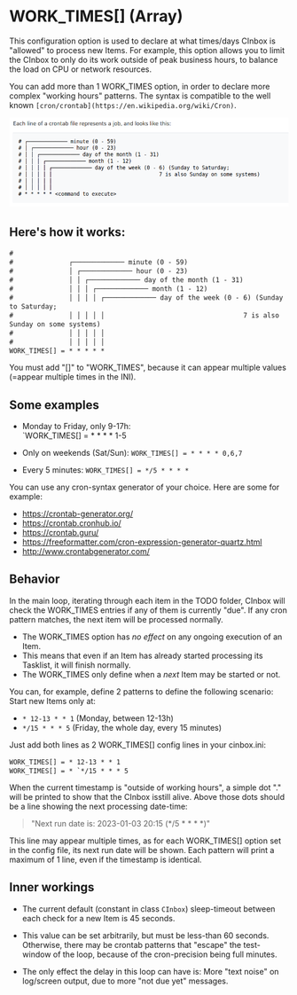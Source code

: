 # WORK\_TIMES[] (Array)

This configuration option is used to declare at what times/days CInbox is "allowed" to process new Items.
For example, this option allows you to limit the CInbox to only do its work outside of peak business hours, to balance the load on CPU or network resources.

You can add more than 1 WORK\_TIMES option, in order to declare more complex "working hours" patterns.
The syntax is compatible to the well known `[cron/crontab](https://en.wikipedia.org/wiki/Cron)`.

![Source: Wikipedia](crontab_syntax.png)


## Here's how it works:

```
#              
#              ┌───────────── minute (0 - 59)
#              │ ┌───────────── hour (0 - 23)
#              │ │ ┌───────────── day of the month (1 - 31)
#              │ │ │ ┌───────────── month (1 - 12)
#              │ │ │ │ ┌───────────── day of the week (0 - 6) (Sunday to Saturday;
#              │ │ │ │ │                                   7 is also Sunday on some systems)
#              │ │ │ │ │
#              │ │ │ │ │
WORK_TIMES[] = * * * * *
```

You must add "[]" to "WORK\_TIMES", because it can appear multiple values (=appear multiple times in the INI).


## Some examples

  * Monday to Friday, only 9-17h:  
    `WORK_TIMES[] = * * * * 1-5

  * Only on weekends (Sat/Sun):
    `WORK_TIMES[] = * * * * 0,6,7`

  * Every 5 minutes:
    `WORK_TIMES[] = */5 * * * *`

You can use any cron-syntax generator of your choice. Here are some for example:

  * https://crontab-generator.org/
  * https://crontab.cronhub.io/
  * https://crontab.guru/
  * https://freeformatter.com/cron-expression-generator-quartz.html
  * http://www.crontabgenerator.com/


## Behavior 

In the main loop, iterating through each item in the TODO folder, CInbox will check the WORK_TIMES entries if any of them is currently "due". If any cron pattern matches, the next item will be processed normally.

  * The WORK\_TIMES option has *no effect* on any ongoing execution of an Item.
  * This means that even if an Item has already started processing its Tasklist, it will finish normally.
  * The WORK\_TIMES only define when a *next* Item may be started or not.

You can, for example, define 2 patterns to define the following scenario:
Start new Items only at:

  * `* 12-13 * * 1`     (Monday, between 12-13h)
  * `*/15 * * * 5`      (Friday, the whole day, every 15 minutes)

Just add both lines as 2 WORK_TIMES[] config lines in your cinbox.ini:

```
WORK_TIMES[] = * 12-13 * * 1
WORK_TIMES[] = * `*/15 * * * 5
```

When the current timestamp is "outside of working hours", a simple dot "." will be printed to show that the CInbox isstill alive. Above those dots should be a line showing the next processing date-time:

> "Next run date is: 2023-01-03 20:15 (*/5 * * * *)"

This line may appear multiple times, as for each WORK\_TIMES[] option set in the config file, its next run date will be shown. Each pattern will print a maximum of 1 line, even if the timestamp is identical.


## Inner workings

  * The current default (constant in class `CInbox`) sleep-timeout between each
    check for a new Item is 45 seconds.

  * This value can be set arbitrarily, but must be less-than 60 seconds.
    Otherwise, there may be crontab patterns that "escape" the test-window of
    the loop, because of the cron-precision being full minutes.

  * The only effect the delay in this loop can have is:
    More "text noise" on log/screen output, due to more "not due yet" messages.
